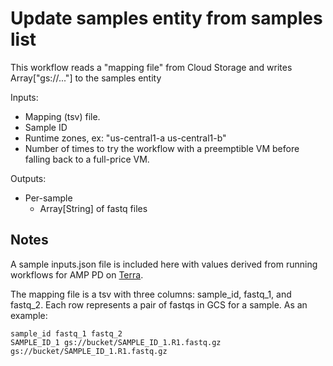 # Update samples entity from samples list

This workflow reads a "mapping file" from Cloud Storage
and writes Array["gs://..."] to the samples entity

Inputs:
- Mapping (tsv) file.
- Sample ID
- Runtime zones, ex: "us-central1-a us-central1-b"
- Number of times to try the workflow with a preemptible VM before
   falling back to a full-price VM.

Outputs:
- Per-sample
  - Array[String] of fastq files

## Notes
A sample inputs.json file is included here with values derived from running workflows for AMP PD on [Terra](https://app.terra.bio/).

The mapping file is a tsv with three columns: sample_id, fastq_1, and fastq_2. Each row represents a pair of fastqs in GCS for a sample. As an example:
```
sample_id fastq_1 fastq_2
SAMPLE_ID_1 gs://bucket/SAMPLE_ID_1.R1.fastq.gz gs://bucket/SAMPLE_ID_1.R1.fastq.gz
```
